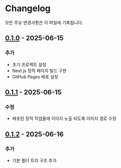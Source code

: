 # Changelog

모든 주요 변경사항은 이 파일에 기록됩니다.

## [0.1.0] - 2025-06-15

### 추가

- 초기 프로젝트 설정
- Next.js 정적 페이지 빌드 구현
- GitHub Pages 배포 설정

[0.1.0]: https://github.com/UXUI-Group/uxuipub/releases/tag/v0.1.0

## [0.1.1] - 2025-06-15

### 수정

- 배포된 정적 작업물에 이미지 노출 되도록 이미지 경로 수정

[0.1.1]: https://github.com/UXUI-Group/uxuipub/releases/tag/v0.1.1

## [0.1.2] - 2025-06-16

### 추가

- 기본 폴더 트리 구조 추가

[0.1.2]: https://github.com/UXUI-Group/uxuipub/releases/tag/v0.1.2
